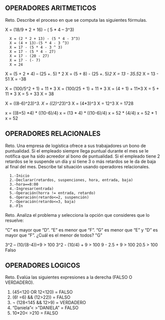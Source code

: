 ## OPERADORES ARITMETICOS
Reto. Describe el proceso en que se computa las siguientes fórmulas.

X = (18/9 * 2 + 16) – ( 5 * 4 – 3^3)

      X = (2 * 2 + 13) - (5 * 4 - 3^3)
      X = (4 + 13)-(5 * 4 - 3 ^3)
      X = 17 - (5 * 4 - 3 ^ 3)
      X = 17 - (5 * 4 - 27)
      X = 17 - (20 - 27)
      X = 17 - (- 7)
      X = 24

X = (5 + 2 * 4) – (25 +. 5) * 2
X = (5 + 8) - (25 +. 5)*2
X = 13 - 35.5*2
X = 13 - 51
X = -38
     

X = (100/5^2 + 1) + 11 * 3
X = (100/25 + 1) + 11 * 3
X = (4 + 1) + 11*3
X = 5 + 11 * 3
X = 5 + 33
X = 38
      

X = ((8-6)^2*3)^3.
X = ((2)^2*3)^3
X = (4*3)^3
X = 12^3
X = 1728

x = ((8+5) *4) * ((10-6)/4) 
x = (13 * 4) * ((10-6)/4)
x = 52 * (4/4)
x = 52 * 1
x = 52

## OPERADORES RELACIONALES
Reto. Una empresa de logística ofrece a sus trabajadores un bono de
puntualidad. Si el empleado siempre llega puntual durante el mes se le
notifica que ha sido acreedor al bono de puntualidad. Si el empleado tiene
2 retardos se le suspende un día y si tiene 3 o más retardos se le da de
baja al final del mes. Describe tal situación usando operadores
relacionales.

      1.-Inicio
      2.-Declarar(retardos, suspenciones, hora, entrada, baja)
      3.-hora==8:00
      4.-Ingresar(entrada)
      5.-Operación(horra != entrada, retardo)
      6.-Operación(retardo<=2, suspención)
      7.-Operación(retardo<=3, baja)
      8.-FIn

Reto. Analiza el problema y selecciona la opción que consideres que lo
resuelve:

“C” es mayor que “D”. “E” es menor que “F”. “G” es menor que “E” y “D” es
mayor que “F”. ¿Cuál es el menor de todos?
"G"     

3^2 – (10/(8-4))+9 > 100 
3^2 - (10/4) + 9 > 100
9 - 2.5 + 9 > 100
20.5 > 100
Falso
      

## OPERADORES LOGICOS
Reto. Evalúa las siguientes expresiones a la derecha (FALSO O VERDADERO).
1) (45<120 OR 12<120) = FALSO
2) (6! =6) && (12>22)) = FALSO
3) ¬ (128<145 && 12>9) = VERDADERO
4) “Daniela”< >”DANIELA” = FALSO
5) 10*20< >210 = FALSO
